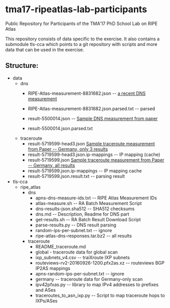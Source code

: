 # tma17-ripeatlas-lab-participants
Public Repository for Participants of the TMA'17 PhD School Lab on RIPE Atlas

This repository consists of data specific to the exercise. 
It also contains a submodule tls-cca which points to a git repository with scripts and more data that can be used in the exercise.

## Structure:

* data
	* dns
		* RIPE-Atlas-measurement-8831682.json -- [a recent DNS measurement](https://atlas.ripe.net/measurements/8831682)
		* RIPE-Atlas-measurement-8831682.json.parsed.txt  -- parsed
		* result-5500014.json -- [Sample DNS measurement from paper](https://atlas.ripe.net/measurements/5500016/)  

		* result-5500014.json.parsed.txt 
	* traceroute 
		* result-5719599-head3.json [Sample traceroute measurement from Paper -- Germany, only 3 results](https://atlas.ripe.net/measurements/5719601/) 
		* result-5719599-head3.json.ip-mappings  -- IP mapping (cache)
		* result-5719599.json  [Sample traceroute measurement from Paper -- Germany, all  results](https://atlas.ripe.net/measurements/5719601/) 
		* result-5719599.json.ip-mappings	-- IP mapping cache
		* result-5719599.json.result.txt -- parsing result
* tls-cca
	* ripe_atlas
		* dns
			* apns-dns-measure-ids.txt  -- RIPE Atlas Measurement IDs
			* atlas-measure.sh   -- RA Batch Measurement Script
			* dns-results-json.sha512   -- SHA512 checksums
			* dns.md -- Description, Readme for DNS part
			* get-results.sh -- RA Batch Result Download Script
			* parse-results.py -- DNS result parsing
			* random-ips-per-subnet.txt  -- ignore
			* ripe-atlas-dns-responses.tar.bz2 -- all results
		* traceroute 
			* README_traceroute.md
			* global - traceroute data for global scan
			* ixp_subnets_v4.csv	  -- traiXroute IXP subnets
			* routeviews-rv2-20160926-1200.pfx2as.xz -- routeviews BGP IP2AS mappings
			* apns-random-ips-per-subnet.txt	-- ignore
			* germany -- traceroute data for Germany-only scan 
			* ipv42pfxas.py   -- library to map IPv4 addresses to prefixes and ASes
			* traceroutes_to_asn_ixp.py -- Script to map traceroute hops to IXPs/ASes
